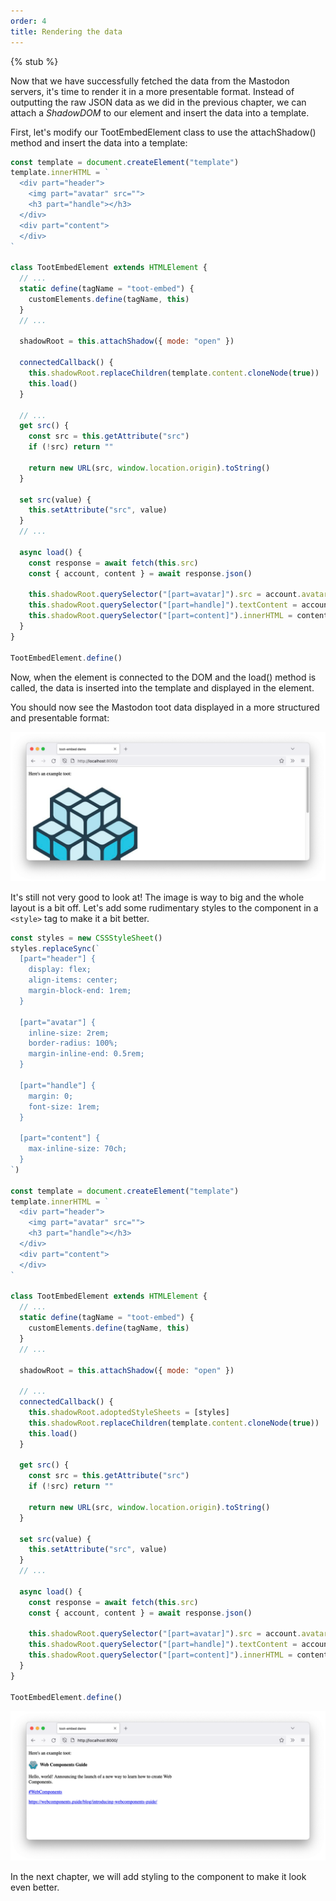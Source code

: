 ```yaml
---
order: 4
title: Rendering the data
---
```


{% stub %}

Now that we have successfully fetched the data from the Mastodon servers, it's time to render it in a more presentable
format. Instead of outputting the raw JSON data as we did in the previous chapter, we can attach a _ShadowDOM_ to our
element and insert the data into a template.

First, let's modify our TootEmbedElement class to use the attachShadow() method and insert the data into a template:

```js
const template = document.createElement("template")
template.innerHTML = `
  <div part="header">
    <img part="avatar" src="">
    <h3 part="handle"></h3>
  </div>
  <div part="content">
  </div>
`

class TootEmbedElement extends HTMLElement {
  // ...
  static define(tagName = "toot-embed") {
    customElements.define(tagName, this)
  }
  // ...

  shadowRoot = this.attachShadow({ mode: "open" })

  connectedCallback() {
    this.shadowRoot.replaceChildren(template.content.cloneNode(true))
    this.load()
  }

  // ...
  get src() {
    const src = this.getAttribute("src")
    if (!src) return ""

    return new URL(src, window.location.origin).toString()
  }

  set src(value) {
    this.setAttribute("src", value)
  }
  // ...

  async load() {
    const response = await fetch(this.src)
    const { account, content } = await response.json()

    this.shadowRoot.querySelector("[part=avatar]").src = account.avatar
    this.shadowRoot.querySelector("[part=handle]").textContent = account.display_name
    this.shadowRoot.querySelector("[part=content]").innerHTML = content
  }
}

TootEmbedElement.define()
```

Now, when the element is connected to the DOM and the load() method is called, the data is inserted into the template
and displayed in the element.

You should now see the Mastodon toot data displayed in a more structured and presentable format:

![A browser screenshot showing the toot-embed component at it's current stage. The example page reads: "Here's an example toot: " followed by a display of the Mastodon toot data including the avatar image, display name, and toot content.](/images/tutorials/mastodon-toot-embed/fig3.png)

It's still not very good to look at! The image is way to big and the whole layout is a bit off. Let's add some
rudimentary styles to the component in a `<style>` tag to make it a bit better.

```js
const styles = new CSSStyleSheet()
styles.replaceSync(`
  [part="header"] {
    display: flex;
    align-items: center;
    margin-block-end: 1rem;
  }

  [part="avatar"] {
    inline-size: 2rem;
    border-radius: 100%;
    margin-inline-end: 0.5rem;
  }

  [part="handle"] {
    margin: 0;
    font-size: 1rem;
  }
  
  [part="content"] {
    max-inline-size: 70ch;
  }
`)

const template = document.createElement("template")
template.innerHTML = `
  <div part="header">
    <img part="avatar" src="">
    <h3 part="handle"></h3>
  </div>
  <div part="content">
  </div>
`

class TootEmbedElement extends HTMLElement {
  // ...
  static define(tagName = "toot-embed") {
    customElements.define(tagName, this)
  }
  // ...

  shadowRoot = this.attachShadow({ mode: "open" })

  // ...
  connectedCallback() {
    this.shadowRoot.adoptedStyleSheets = [styles]
    this.shadowRoot.replaceChildren(template.content.cloneNode(true))
    this.load()
  }

  get src() {
    const src = this.getAttribute("src")
    if (!src) return ""

    return new URL(src, window.location.origin).toString()
  }

  set src(value) {
    this.setAttribute("src", value)
  }
  // ...

  async load() {
    const response = await fetch(this.src)
    const { account, content } = await response.json()

    this.shadowRoot.querySelector("[part=avatar]").src = account.avatar
    this.shadowRoot.querySelector("[part=handle]").textContent = account.display_name
    this.shadowRoot.querySelector("[part=content]").innerHTML = content
  }
}

TootEmbedElement.define()
```

![A browser screenshot showing the toot-embed component at it's current stage. The example page reads: "Here's an example toot: " followed by a display of the Mastodon toot data including the avatar image, display name, and toot content. The component has been given a rudimentary layout.](/images/tutorials/mastodon-toot-embed/fig4.png)

In the next chapter, we will add styling to the component to make it look even better.
